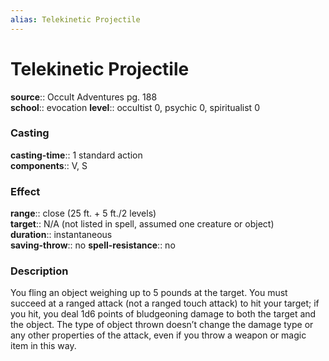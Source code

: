 ```yaml
---
alias: Telekinetic Projectile
---
```


# Telekinetic Projectile 

**source**:: Occult Adventures pg. 188  
**school**:: evocation
**level**:: occultist 0, psychic 0, spiritualist 0

### Casting 

**casting-time**:: 1 standard action  
**components**:: V, S

### Effect 

**range**:: close (25 ft. + 5 ft./2 levels)  
**target**:: N/A (not listed in spell, assumed one creature or object)  
**duration**:: instantaneous  
**saving-throw**:: no
**spell-resistance**:: no

### Description 

You fling an object weighing up to 5 pounds at the target. You must succeed at a ranged attack (not a ranged touch attack) to hit your target; if you hit, you deal 1d6 points of bludgeoning damage to both the target and the object. The type of object thrown doesn’t change the damage type or any other properties of the attack, even if you throw a weapon or magic item in this way.
